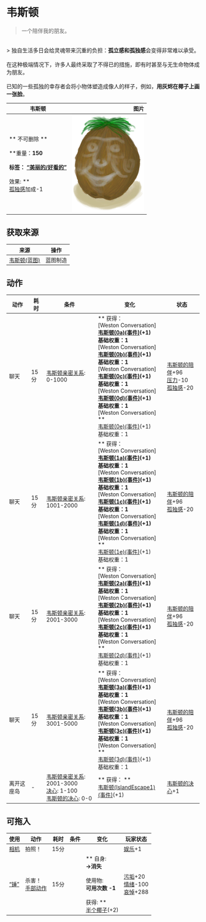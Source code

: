 # 韦斯顿  
> 一个陪伴我的朋友。  
<br>  
> 独自生活多日会给灵魂带来沉重的负担：<b>孤立感和孤独感</b>会变得非常难以承受。<br><br>在这种极端情况下，许多人最终采取了不得已的措施，即有时甚至与无生命物体成为朋友。<br><br>已知的一些孤独的幸存者会将小物体塑造成像人的样子，例如，<b>用灰烬在椰子上画一张脸</b>。  
  
  韦斯顿  |   图片   
 ----  |  ----:   
 ** 不可删除 **<br><br>**重量：**150<br><br>**标签：**	[“美丽的/好看的”](tag_Pretty.md)<br><br>** 效果: **<br>[孤独感](Loneliness.md)加成-1  |  <img decoding="async" src="Sprite/Weston.png" href="a.md" style="max-width:300px;max-height:300px;">   
  
## 获取来源  
来源  |  操作  
----  |  ----  
[韦斯顿(蓝图)](Bp_Weston.md)  |  蓝图制造  
## 动作  
动作  |  耗时  |  条件  |  变化  |  状态  
----  |  ----  |  ----  |  ----  |  ----  
聊天<br>  |  15分  |  [韦斯顿亲密关系](WestonPropinquity.md): 0-1000  |  ** 获得： **<br>** [Weston Conversation]  **<br>  [韦斯顿(0a)(事件)](Event_Weston0a.md)(+1)<br>基础权重：1<br>** [Weston Conversation]  **<br>  [韦斯顿(0b)(事件)](Event_Weston0b.md)(+1)<br>基础权重：1<br>** [Weston Conversation]  **<br>  [韦斯顿(0c)(事件)](Event_Weston0c.md)(+1)<br>基础权重：1<br>** [Weston Conversation]  **<br>  [韦斯顿(0d)(事件)](Event_Weston0d.md)(+1)<br>基础权重：1<br>** [Weston Conversation]  **<br>  [韦斯顿(0e)(事件)](Event_Weston0e.md)(+1)<br>基础权重：1  |  [韦斯顿的陪伴](WestonCompany.md)+96<br>[压力](Stress.md)-10<br>[孤独感](Loneliness.md)-20  
聊天<br>  |  15分  |  [韦斯顿亲密关系](WestonPropinquity.md): 1001-2000  |  ** 获得： **<br>** [Weston Conversation]  **<br>  [韦斯顿(1a)(事件)](Event_Weston1a.md)(+1)<br>基础权重：1<br>** [Weston Conversation]  **<br>  [韦斯顿(1b)(事件)](Event_Weston1b.md)(+1)<br>基础权重：1<br>** [Weston Conversation]  **<br>  [韦斯顿(1c)(事件)](Event_Weston1c.md)(+1)<br>基础权重：1<br>** [Weston Conversation]  **<br>  [韦斯顿(1d)(事件)](Event_Weston1d.md)(+1)<br>基础权重：1<br>** [Weston Conversation]  **<br>  [韦斯顿(1e)(事件)](Event_Weston1e.md)(+1)<br>基础权重：1  |  [韦斯顿的陪伴](WestonCompany.md)+96<br>[孤独感](Loneliness.md)-20  
聊天<br>  |  15分  |  [韦斯顿亲密关系](WestonPropinquity.md): 2001-3000  |  ** 获得： **<br>** [Weston Conversation]  **<br>  [韦斯顿(2a)(事件)](Event_Weston2a.md)(+1)<br>基础权重：1<br>** [Weston Conversation]  **<br>  [韦斯顿(2b)(事件)](Event_Weston2b.md)(+1)<br>基础权重：1<br>** [Weston Conversation]  **<br>  [韦斯顿(2c)(事件)](Event_Weston2c.md)(+1)<br>基础权重：1<br>** [Weston Conversation]  **<br>  [韦斯顿(2d)(事件)](Event_Weston2d.md)(+1)<br>基础权重：1  |  [韦斯顿的陪伴](WestonCompany.md)+96<br>[孤独感](Loneliness.md)-20  
聊天<br>  |  15分  |  [韦斯顿亲密关系](WestonPropinquity.md): 3001-5000  |  ** 获得： **<br>** [Weston Conversation]  **<br>  [韦斯顿(3a)(事件)](Event_Weston3a.md)(+1)<br>基础权重：1<br>** [Weston Conversation]  **<br>  [韦斯顿(3b)(事件)](Event_Weston3b.md)(+1)<br>基础权重：1<br>** [Weston Conversation]  **<br>  [韦斯顿(3c)(事件)](Event_Weston3c.md)(+1)<br>基础权重：1<br>** [Weston Conversation]  **<br>  [韦斯顿(3d)(事件)](Event_Weston3d.md)(+1)<br>基础权重：1  |  [韦斯顿的陪伴](WestonCompany.md)+96<br>[孤独感](Loneliness.md)-20  
离开这座岛<br>  |  -  |  [韦斯顿亲密关系](WestonPropinquity.md): 2001-3000<br>[决心](Determination.md): 1-100<br>[韦斯顿的决心](WestonDetermination.md): 0-0  |  ** 获得： **<br>  [韦斯顿(IslandEscape1)(事件)](Event_WestonIslandEscape1.md)(+1)<br>  |  [韦斯顿的决心](WestonDetermination.md)+1  
## 可拖入  
使用  |  动作  |  耗时  |  条件  |  变化  |  玩家状态  
----  |  ----  |  ----  |  ----  |  ----  |  ----  
[相机](Camera.md)  |  拍照！<br>  |  15分  |    |    |  [娱乐](Entertainment.md)+1  
[“锤”](tag_Hammer.md)  |  杀害！<br>[手部动作](HandAction.md)  |  15分  |    |  ** 自身: **<br>→消失<br><br>** 使用物: **<br>可用次数  -1<br><br>** 获得: **<br>  [半个椰子](CoconutHalf.md)(+2)<br>  |  [污垢](Filth.md)+20<br>[情绪](Morale.md)-100<br>[哀悼](Mourning.md)+288  


<script>document.title="韦斯顿 - 卡牌生存百科 Card Survival Wiki";</script>